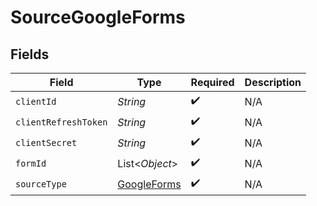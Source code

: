 # SourceGoogleForms


## Fields

| Field                                             | Type                                              | Required                                          | Description                                       |
| ------------------------------------------------- | ------------------------------------------------- | ------------------------------------------------- | ------------------------------------------------- |
| `clientId`                                        | *String*                                          | :heavy_check_mark:                                | N/A                                               |
| `clientRefreshToken`                              | *String*                                          | :heavy_check_mark:                                | N/A                                               |
| `clientSecret`                                    | *String*                                          | :heavy_check_mark:                                | N/A                                               |
| `formId`                                          | List\<*Object*>                                   | :heavy_check_mark:                                | N/A                                               |
| `sourceType`                                      | [GoogleForms](../../models/shared/GoogleForms.md) | :heavy_check_mark:                                | N/A                                               |